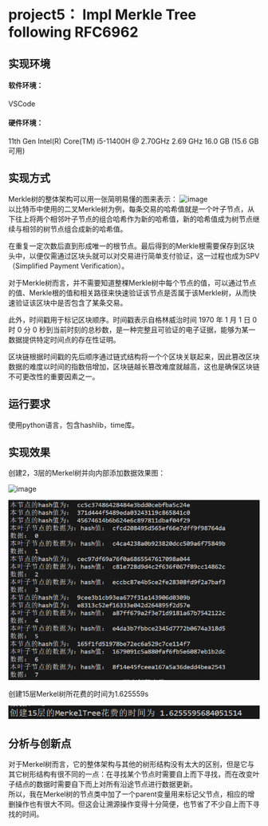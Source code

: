 # project5： Impl Merkle Tree following RFC6962
## 实现环境
#### 软件环境：
VSCode
#### 硬件环境：
11th Gen Intel(R) Core(TM) i5-11400H @ 2.70GHz   2.69 GHz 16.0 GB (15.6 GB 可用)

## 实现方式
Merkle树的整体架构可以用一张简明易懂的图来表示：
![image](https://img-blog.csdnimg.cn/img_convert/28ddd68a529963ca7ed1d43d1c6a799a.png)<br>
以比特币中使用的二叉Merkle树为例，每条交易的哈希值就是一个叶子节点，从下往上将两个相邻叶子节点的组合哈希作为新的哈希值，新的哈希值成为树节点继续与相邻的树节点组合成新的哈希值。 

在重复一定次数后直到形成唯一的根节点。最后得到的Merkle根需要保存到区块头中，以便仅需通过区块头就可以对交易进行简单支付验证，这一过程也成为SPV（Simplified Payment Verification）。  

对于Merkle树而言，并不需要知道整棵Merkle树中每个节点的值，可以通过节点的值、Merkle根的值和相关路径来快速验证该节点是否属于该Merkle树，从而快速验证该区块中是否包含了某条交易。   

此外，时间戳用于标记区块顺序。时间戳表示自格林威治时间 1970 年 1 月 1 日 0 时 0 分 0 秒到当前时刻的总秒数，是一种完整且可验证的电子证据，能够为某一数据提供特定时间点的存在性证明。 

区块链根据时间戳的先后顺序通过链式结构将一个个区块关联起来，因此篡改区块数据的难度以时间的指数倍增加，区块链越长篡改难度就越高，这也是确保区块链不可更改性的重要因素之一。   

## 运行要求
使用python语言，包含hashlib，time库。
## 实现效果
创建2，3层的Merkel树并向内部添加数据效果图：

![image](https://github.com/cscs666/homework_group_81/blob/main/project5/K%24X%60ZIEL\)S1F%60%7BMX9G1_GV0.png)<br>

![image](https://github.com/cscs666/homework_group_81/blob/main/project5/%40D_4NSC_B_NV%252SLBVNUK%408.png)<br>

创建15层Merkel树所花费的时间为1.625559s

![image](https://github.com/cscs666/homework_group_81/blob/main/project5/%7B47%5D8NXPRNTS013_LIO%40LWV.png)<br>

## 分析与创新点

对于Merkel树而言，它的整体架构与其他的树形结构没有太大的区别，但是它与其它树形结构有很不同的一点：在寻找某个节点时需要自上而下寻找，而在改变叶子结点的数据时需要自下而上对所有沿途节点进行数据更新。  
所以，我在Merkel树的节点类中加了一个parent变量用来标记父节点，相应的增删操作也有很大不同。但这会让溯源操作变得十分简便，也节省了不少自上而下寻找的时间。
